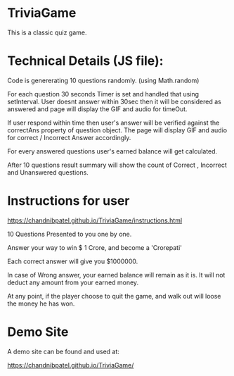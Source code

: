 # TriviaGame
This is a classic quiz game. 

# Technical Details (JS file):
Code is genererating 10 questions randomly. (using Math.random)

For each question 30 seconds Timer is set and handled that using setInterval. User doesnt answer within 30sec then it will be considered as answered and page will display the GIF and audio for timeOut.

If user respond within time then user's answer will be verified against the correctAns property of question object. The page will display GIF and audio for correct / Incorrect Answer accordingly.

For every answered questions user's earned balance will get calculated.

After 10 questions result summary will show the count of Correct , Incorrect and Unanswered questions.

# Instructions for user
https://chandnibpatel.github.io/TriviaGame/instructions.html

10 Questions Presented to you one by one.

Answer your way to win $ 1 Crore, and become a 'Crorepati'

Each correct answer will give you $1000000.

In case of Wrong answer, your earned balance will remain as it is. It will not deduct any amount from your earned money.

At any point, if the player choose to quit the game, and walk out will loose the money he has won.

# Demo Site
A demo site can be found and used at:

https://chandnibpatel.github.io/TriviaGame/
